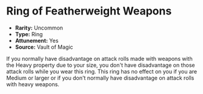 # Ring of Featherweight Weapons

- **Rarity:** Uncommon
- **Type:** Ring
- **Attunement:** Yes
- **Source:** Vault of Magic

If you normally have disadvantage on attack rolls made with weapons with the Heavy property due to your size, you don't have disadvantage on those attack rolls while you wear this ring. This ring has no effect on you if you are Medium or larger or if you don't normally have disadvantage on attack rolls with heavy weapons.
